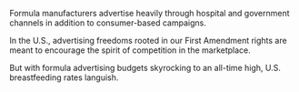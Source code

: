 Formula manufacturers advertise heavily through hospital and government channels in addition to consumer-based campaigns. 

In the U.S., advertising freedoms rooted in our First Amendment rights are meant to encourage the spirit of competition in the marketplace.

But with formula advertising budgets skyrocking to an all-time high, U.S. breastfeeding rates languish. 


